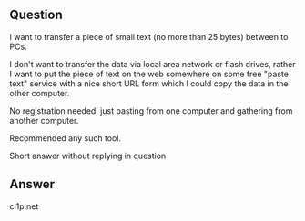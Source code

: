 ## Question

I want to transfer a piece of small text (no more than 25 bytes) between to PCs.

I don't want to transfer the data via local area network or flash drives, rather I want to put the piece of text on the web somewhere on some free "paste text" service with a nice short URL form which I could copy the data in the other computer.

No registration needed, just pasting from one computer and gathering from another computer.

Recommended any such tool.

Short answer without replying in question

## Answer

cl1p.net
